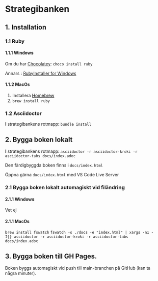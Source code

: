 # Strategibanken

## 1. Installation

### 1.1 Ruby

#### 1.1.1 Windows

Om du har [Chocolatey](https://chocolatey.org/): `choco install ruby`

Annars : [RubyInstaller for Windows](https://rubyinstaller.org/)

#### 1.1.2 MacOs

1. Installera [Homebrew](https://brew.sh/) 
2. `brew install ruby`

### 1.2 Asciidoctor

I strategibankens rotmapp: `bundle install`

## 2. Bygga boken lokalt

I strategibankens rotmapp: `asciidoctor -r asciidoctor-kroki -r asciidoctor-tabs docs/index.adoc`

Den färdigbyggda boken finns i `docs/index.html`

Öppna gärna `docs/index.html` med VS Code Live Server

### 2.1 Bygga boken lokalt automagiskt vid filändring

#### 2.1.1 Windows

Vet ej

#### 2.1.1 MacOs

`brew install fswatch`
`fswatch -o ./docs -e "index.html" | xargs -n1 -I{} asciidoctor -r asciidoctor-kroki -r asciidoctor-tabs docs/index.adoc`


## 3. Bygga boken till GH Pages.

Boken byggs automagiskt vid push till main-branchen på GitHub (kan ta några minuter).